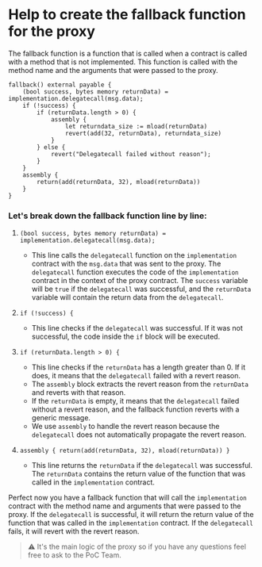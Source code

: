 # Help to create the fallback function for the proxy

The fallback function is a function that is called when a contract is called with a method that is not implemented. This function is called with the method name and the arguments that were passed to the proxy.

```solidity
fallback() external payable {
    (bool success, bytes memory returnData) = implementation.delegatecall(msg.data);
    if (!success) {
        if (returnData.length > 0) {
            assembly {
                let returndata_size := mload(returnData)
                revert(add(32, returnData), returndata_size)
            }
        } else {
            revert("Delegatecall failed without reason");
        }
    }
    assembly {
        return(add(returnData, 32), mload(returnData))
    }
}
```

### Let's break down the fallback function line by line:

1. `(bool success, bytes memory returnData) = implementation.delegatecall(msg.data);`
    - This line calls the `delegatecall` function on the `implementation` contract with the `msg.data` that was sent to the proxy. The `delegatecall` function executes the code of the `implementation` contract in the context of the proxy contract. The `success` variable will be `true` if the `delegatecall` was successful, and the `returnData` variable will contain the return data from the `delegatecall`.

2. `if (!success) {`
    - This line checks if the `delegatecall` was successful. If it was not successful, the code inside the `if` block will be executed.

3. `if (returnData.length > 0) {`
    - This line checks if the `returnData` has a length greater than 0. If it does, it means that the `delegatecall` failed with a revert reason.
    - The `assembly` block extracts the revert reason from the `returnData` and reverts with that reason.
    - If the `returnData` is empty, it means that the `delegatecall` failed without a revert reason, and the fallback function reverts with a generic message.
    - We use `assembly` to handle the revert reason because the `delegatecall` does not automatically propagate the revert reason.

4. `assembly { return(add(returnData, 32), mload(returnData)) }`
    - This line returns the `returnData` if the `delegatecall` was successful. The `returnData` contains the return value of the function that was called in the `implementation` contract.

Perfect now you have a fallback function that will call the `implementation` contract with the method name and arguments that were passed to the proxy. If the `delegatecall` is successful, it will return the return value of the function that was called in the `implementation` contract. If the `delegatecall` fails, it will revert with the revert reason.

> ⚠️ It's the main logic of the proxy so if you have any questions feel free to ask to the PoC Team.
